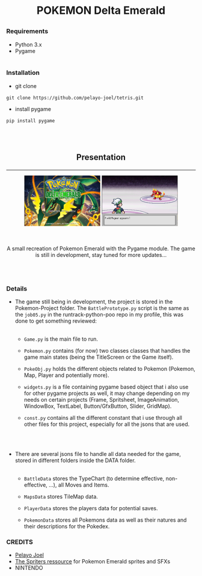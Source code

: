 # <p align="center">**POKEMON Delta Emerald**</p>



### __Requirements__


- Python 3.x
- Pygame
<br></br>


### Installation

- git clone
```
git clone https://github.com/pelayo-joel/tetris.git
```


- install pygame
```
pip install pygame
```

<br></br>


## <p align="center">**Presentation**</p>
---
<div align="center"><img src="TitleScreen-Poke.png"  width="40%" height="20%">
<img src="BattleIntro-Poke.png"  width="40%" height="20%"></div>
<br></br>

<p align="center">A small recreation of Pokemon Emerald with the Pygame module. The game is still in development, stay tuned for more updates...</p>
<br></br>

### **Details**
- The game still being in development, the project is stored in the Pokemon-Project folder. The ``BattlePrototype.py`` script is the same as the ``job05.py`` in the runtrack-python-poo repo in my profile, this was done to get something reviewed:
<br></br>

    - ``Game.py`` is the main file to run.

    - ``Pokemon.py`` contains (for now) two classes classes that handles the game main states (being the TitleScreen or the Game itself).


    - ``PokeObj.py``  holds the different objects related to Pokemon (Pokemon, Map, Player and potentially more).

    - ``widgets.py`` is a file containing pygame based object that i also use for other pygame projects as well, it may change depending on my needs on certain projects (Frame, Spritsheet, ImageAnimation, WindowBox, TextLabel, Button/GfxButton, Slider, GridMap).

    - ``const.py`` contains all the different constant that i use through all other files for this project, especially for all the jsons that are used.

<br></br>

- There are several jsons file to handle all data needed for the game, stored in different folders inside the DATA folder.
<br></br>

    - ``BattleData`` stores the TypeChart (to determine effective, non-effective, ...), all Moves and Items.

    - ``MapsData`` stores TileMap data.

    - ``PlayerData`` stores the players data for potential saves.

    - ``PokemonData`` stores all Pokemons data as well as their natures and their descriptions for the Pokedex.



### **CREDITS** 

- [Pelayo Joel](https://github.com/pelayo-joel)
- [The Spriters ressource](https://www.spriters-resource.com/) for Pokemon Emerald sprites and SFXs
- NINTENDO
